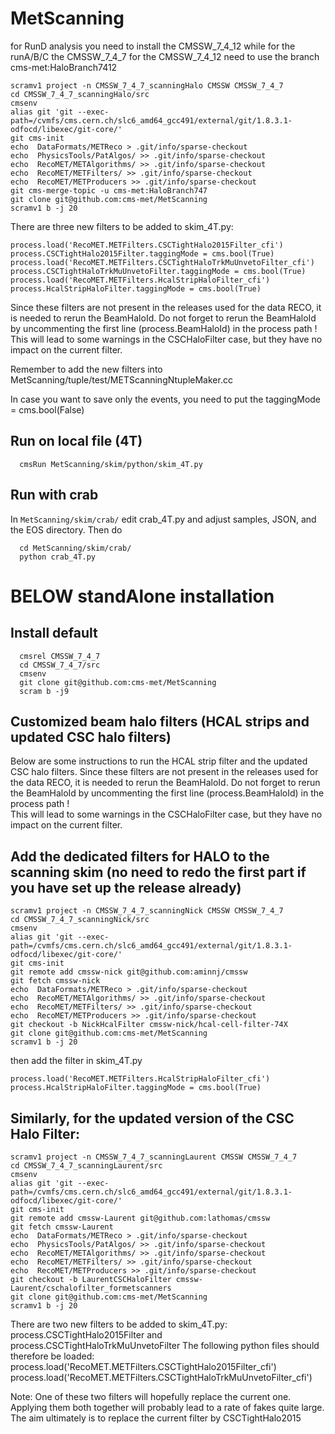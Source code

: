 # MetScanning



for RunD analysis you need to install the CMSSW_7_4_12 while for the runA/B/C the CMSSW_7_4_7
for the CMSSW_7_4_12 need to use the branch cms-met:HaloBranch7412
```
scramv1 project -n CMSSW_7_4_7_scanningHalo CMSSW CMSSW_7_4_7
cd CMSSW_7_4_7_scanningHalo/src
cmsenv
alias git 'git --exec-path=/cvmfs/cms.cern.ch/slc6_amd64_gcc491/external/git/1.8.3.1-odfocd/libexec/git-core/'
git cms-init
echo  DataFormats/METReco > .git/info/sparse-checkout
echo  PhysicsTools/PatAlgos/ >> .git/info/sparse-checkout
echo  RecoMET/METAlgorithms/ >> .git/info/sparse-checkout
echo  RecoMET/METFilters/ >> .git/info/sparse-checkout
echo  RecoMET/METProducers >> .git/info/sparse-checkout
git cms-merge-topic -u cms-met:HaloBranch747
git clone git@github.com:cms-met/MetScanning
scramv1 b -j 20

```


There are three new filters to be added to skim_4T.py:
```                                                                                  
process.load('RecoMET.METFilters.CSCTightHalo2015Filter_cfi')
process.CSCTightHalo2015Filter.taggingMode = cms.bool(True)
process.load('RecoMET.METFilters.CSCTightHaloTrkMuUnvetoFilter_cfi')
process.CSCTightHaloTrkMuUnvetoFilter.taggingMode = cms.bool(True)
process.load('RecoMET.METFilters.HcalStripHaloFilter_cfi')
process.HcalStripHaloFilter.taggingMode = cms.bool(True)
```

Since these filters are not present in the releases used for the data RECO, it is needed to rerun the BeamHaloId. 
Do not forget to rerun the BeamHaloId by uncommenting the first line (process.BeamHaloId) in the process path !  
This will lead to some warnings in the CSCHaloFilter case, but they have no impact on the current filter. 

Remember to add the new filters into MetScanning/tuple/test/METScanningNtupleMaker.cc

In case you want to save only the events, you need to put the taggingMode = cms.bool(False)

## Run on local file (4T)
```
  cmsRun MetScanning/skim/python/skim_4T.py
```
## Run with crab
In ``MetScanning/skim/crab/`` edit crab_4T.py and adjust samples, JSON, and the EOS directory. 
Then do
```
  cd MetScanning/skim/crab/
  python crab_4T.py
```



# BELOW standAlone installation

## Install default
```
  cmsrel CMSSW_7_4_7
  cd CMSSW_7_4_7/src
  cmsenv
  git clone git@github.com:cms-met/MetScanning
  scram b -j9
  ```

## Customized beam halo filters (HCAL strips and updated CSC halo filters)
Below are some instructions to run the HCAL strip filter and the updated CSC halo filters. Since these filters are not present in the releases used for the data RECO, it is needed to rerun the BeamHaloId. 
Do not forget to rerun the BeamHaloId by uncommenting the first line (process.BeamHaloId) in the process path !  
This will lead to some warnings in the CSCHaloFilter case, but they have no impact on the current filter. 

## Add the dedicated filters for HALO to the scanning skim (no need to redo the first part if you have set up the release already)
```
scramv1 project -n CMSSW_7_4_7_scanningNick CMSSW CMSSW_7_4_7
cd CMSSW_7_4_7_scanningNick/src
cmsenv
alias git 'git --exec-path=/cvmfs/cms.cern.ch/slc6_amd64_gcc491/external/git/1.8.3.1-odfocd/libexec/git-core/'
git cms-init
git remote add cmssw-nick git@github.com:aminnj/cmssw
git fetch cmssw-nick
echo  DataFormats/METReco > .git/info/sparse-checkout
echo  RecoMET/METAlgorithms/ >> .git/info/sparse-checkout
echo  RecoMET/METFilters/ >> .git/info/sparse-checkout
echo  RecoMET/METProducers >> .git/info/sparse-checkout
git checkout -b NickHcalFilter cmssw-nick/hcal-cell-filter-74X
git clone git@github.com:cms-met/MetScanning
scramv1 b -j 20
```

then add the filter in skim_4T.py
  ```                                                                                  
process.load('RecoMET.METFilters.HcalStripHaloFilter_cfi')
process.HcalStripHaloFilter.taggingMode = cms.bool(True)
```


## Similarly, for the updated version of the CSC Halo Filter: 
```
scramv1 project -n CMSSW_7_4_7_scanningLaurent CMSSW CMSSW_7_4_7
cd CMSSW_7_4_7_scanningLaurent/src
cmsenv
alias git 'git --exec-path=/cvmfs/cms.cern.ch/slc6_amd64_gcc491/external/git/1.8.3.1-odfocd/libexec/git-core/'
git cms-init
git remote add cmssw-Laurent git@github.com:lathomas/cmssw
git fetch cmssw-Laurent
echo  DataFormats/METReco > .git/info/sparse-checkout
echo  PhysicsTools/PatAlgos/ >> .git/info/sparse-checkout
echo  RecoMET/METAlgorithms/ >> .git/info/sparse-checkout
echo  RecoMET/METFilters/ >> .git/info/sparse-checkout
echo  RecoMET/METProducers >> .git/info/sparse-checkout
git checkout -b LaurentCSCHaloFilter cmssw-Laurent/cschalofilter_formetscanners
git clone git@github.com:cms-met/MetScanning
scramv1 b -j 20
```
There are two new filters to be added to skim_4T.py:
process.CSCTightHalo2015Filter and process.CSCTightHaloTrkMuUnvetoFilter 
The following python files should therefore be loaded:
process.load('RecoMET.METFilters.CSCTightHalo2015Filter_cfi')
process.load('RecoMET.METFilters.CSCTightHaloTrkMuUnvetoFilter_cfi')

Note: One of these two filters will hopefully replace the current one. Applying them both together will probably lead to a rate of fakes quite large. The aim ultimately is to replace the current filter by CSCTightHalo2015

